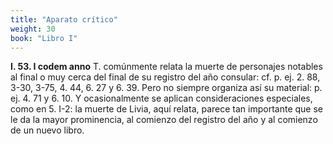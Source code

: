 ```yaml
---
title: "Aparato crítico"
weight: 30
book: "Libro I"
---
```


**I. 53. I codem anno** T. comúnmente relata la muerte de personajes notables al final o muy cerca del final de su registro del año consular: cf. p. ej. 2. 88, 3-30, 3-75, 4. 44, 6. 27 y 6. 39. Pero no siempre organiza así su material: p. ej. 4. 71 y 6. 10. Y ocasionalmente se aplican consideraciones especiales, como en 5. I-2: la muerte de Livia, aquí relata, parece tan importante que se le da la mayor prominencia, al comienzo del registro del año y al comienzo de un nuevo libro.